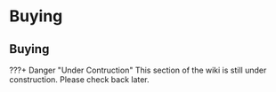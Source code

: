 # Buying

## Buying

???+ Danger "Under Contruction"
    This section of the wiki is still under construction. Please check back later.
